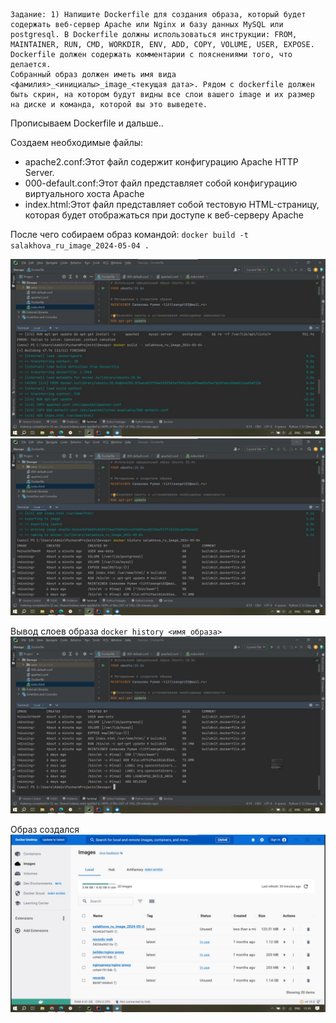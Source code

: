 ```
Задание: 1) Напишите Dockerfile для создания образа, который будет содержать веб-сервер Apache или Nginx и базу данных MySQL или postgresql. В Dockerfile должны использоваться инструкции: FROM, MAINTAINER, RUN, CMD, WORKDIR, ENV, ADD, COPY, VOLUME, USER, EXPOSE.
Dockerfile должен содержать комментарии с пояснениями того, что делается. 
Собранный образ должен иметь имя вида <фамилия>_<инициалы>_image_<текущая дата>. Рядом с dockerfile должен быть скрин, на котором будут видны все слои вашего image и их размер на диске и команда, которой вы это выведете.
```
Прописываем Dockerfile и дальше..

Создаем необходимые файлы: 
* apache2.conf:Этот файл содержит конфигурацию Apache HTTP Server.
* 000-default.conf:Этот файл представляет собой конфигурацию виртуального хоста Apache
* index.html:Этот файл представляет собой тестовую HTML-страницу, которая будет отображаться при доступе к веб-серверу Apache

После чего собираем образ командой: ``` docker build -t salakhova_ru_image_2024-05-04 . ```

![img.png](img.png)
![img_1.png](img_1.png)

Вывод слоев образа  ```docker history <имя_образа> ```
![img_2.png](img_2.png)

Образ создался
![img_3.png](img_3.png)
